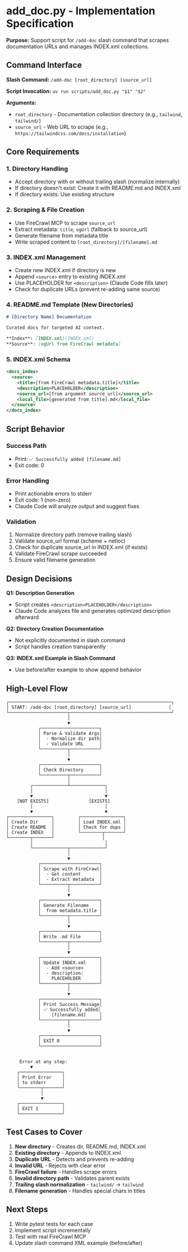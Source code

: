 # add_doc.py - Implementation Specification

**Purpose:** Support script for `/add-doc` slash command that scrapes documentation URLs and manages INDEX.xml collections.

## Command Interface

**Slash Command:** `/add-doc [root_directory] [source_url]`

**Script Invocation:** `uv run scripts/add_doc.py "$1" "$2"`

**Arguments:**

- `root_directory` - Documentation collection directory (e.g., `tailwind`, `tailwind/`)
- `source_url` - Web URL to scrape (e.g., `https://tailwindcss.com/docs/installation`)

## Core Requirements

### 1. Directory Handling

- Accept directory with or without trailing slash (normalize internally)
- If directory doesn't exist: Create it with README.md and INDEX.xml
- If directory exists: Use existing structure

### 2. Scraping & File Creation

- Use FireCrawl MCP to scrape `source_url`
- Extract metadata: `title`, `ogUrl` (fallback to source_url)
- Generate filename from metadata title
- Write scraped content to `[root_directory]/[filename].md`

### 3. INDEX.xml Management

- Create new INDEX.xml if directory is new
- Append `<source>` entry to existing INDEX.xml
- Use PLACEHOLDER for `<description>` (Claude Code fills later)
- Check for duplicate URLs (prevent re-adding same source)

### 4. README.md Template (New Directories)

```markdown
# [Directory Name] Documentation

Curated docs for targeted AI context.

**Index**: [INDEX.xml](INDEX.xml)
**Source**: [ogUrl from FireCrawl metadata]
```

### 5. INDEX.xml Schema

```xml
<docs_index>
  <source>
    <title>[from FireCrawl metadata.title]</title>
    <description>PLACEHOLDER</description>
    <source_url>[from argument source_url]</source_url>
    <local_file>[generated from title].md</local_file>
  </source>
</docs_index>
```

## Script Behavior

### Success Path

- Print: `✅ Successfully added [filename.md]`
- Exit code: 0

### Error Handling

- Print actionable errors to stderr
- Exit code: 1 (non-zero)
- Claude Code will analyze output and suggest fixes

### Validation

1. Normalize directory path (remove trailing slash)
2. Validate source_url format (scheme + netloc)
3. Check for duplicate source_url in INDEX.xml (if exists)
4. Validate FireCrawl scrape succeeded
5. Ensure valid filename generation

## Design Decisions

**Q1: Description Generation**

- Script creates `<description>PLACEHOLDER</description>`
- Claude Code analyzes file and generates optimized description afterward

**Q2: Directory Creation Documentation**

- Not explicitly documented in slash command
- Script handles creation transparently

**Q3: INDEX.xml Example in Slash Command**

- Use before/after example to show append behavior

## High-Level Flow

```text
┌─────────────────────────────────────────────────────────────┐
│ START: /add-doc [root_directory] [source_url]              │
└──────────────────────┬──────────────────────────────────────┘
                       │
                       ▼
            ┌──────────────────────┐
            │ Parse & Validate Args│
            │  - Normalize dir path│
            │  - Validate URL      │
            └──────────┬───────────┘
                       │
                       ▼
            ┌──────────────────────┐
            │ Check Directory      │
            └──────────┬───────────┘
                       │
         ┌─────────────┴─────────────┐
         │                           │
         ▼                           ▼
    [NOT EXISTS]               [EXISTS]
         │                           │
         ▼                           ▼
┌────────────────┐         ┌────────────────┐
│ Create Dir     │         │ Load INDEX.xml │
│ Create README  │         │ Check for dups │
│ Create INDEX   │         └────────┬───────┘
└────────┬───────┘                  │
         │                           │
         └─────────────┬─────────────┘
                       │
                       ▼
            ┌──────────────────────┐
            │ Scrape with FireCrawl│
            │  - Get content       │
            │  - Extract metadata  │
            └──────────┬───────────┘
                       │
                       ▼
            ┌──────────────────────┐
            │ Generate Filename    │
            │  from metadata.title │
            └──────────┬───────────┘
                       │
                       ▼
            ┌──────────────────────┐
            │ Write .md File       │
            └──────────┬───────────┘
                       │
                       ▼
            ┌──────────────────────┐
            │ Update INDEX.xml     │
            │  - Add <source>      │
            │  - description:      │
            │    PLACEHOLDER       │
            └──────────┬───────────┘
                       │
                       ▼
            ┌──────────────────────┐
            │ Print Success Message│
            │ ✅ Successfully added│
            │    [filename.md]     │
            └──────────┬───────────┘
                       │
                       ▼
            ┌──────────────────────┐
            │ EXIT 0               │
            └──────────────────────┘


     Error at any step:
         ▼
    ┌────────────────┐
    │ Print Error    │
    │ to stderr      │
    └────────┬───────┘
             │
             ▼
    ┌────────────────┐
    │ EXIT 1         │
    └────────────────┘
```

## Test Cases to Cover

1. **New directory** - Creates dir, README.md, INDEX.xml
2. **Existing directory** - Appends to INDEX.xml
3. **Duplicate URL** - Detects and prevents re-adding
4. **Invalid URL** - Rejects with clear error
5. **FireCrawl failure** - Handles scrape errors
6. **Invalid directory path** - Validates parent exists
7. **Trailing slash normalization** - `tailwind/` → `tailwind`
8. **Filename generation** - Handles special chars in titles

## Next Steps

1. Write pytest tests for each case
2. Implement script incrementally
3. Test with real FireCrawl MCP
4. Update slash command XML example (before/after)
